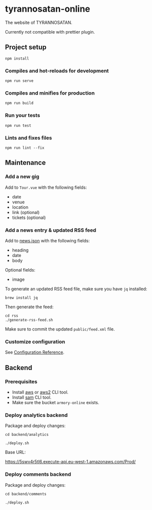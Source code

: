 # tyrannosatan-online


The website of TYRANNOSATAN.


Currently not compatible with prettier plugin.

## Project setup
```
npm install
```

### Compiles and hot-reloads for development
```
npm run serve
```

### Compiles and minifies for production
```
npm run build
```

### Run your tests
```
npm run test
```

### Lints and fixes files
```
npm run lint --fix
```

## Maintenance

### Add a new gig
Add to `Tour.vue` with the following fields:

* date
* venue
* location
* link (optional)
* tickets (optional)

### Add a news entry & updated RSS feed
Add to [news.json](./src/home/news.json) with the following fields:

* heading
* date
* body

Optional fields:

* image

To generate an updated RSS feed file, make sure you have `jq` installed:

    brew install jq

Then generate the feed:

    cd rss
    ./generate-rss-feed.sh

Make sure to commit the updated `public/feed.xml` file.

### Customize configuration
See [Configuration Reference](https://cli.vuejs.org/config/).


## Backend

### Prerequisites
* Install [aws](https://docs.aws.amazon.com/cli/latest/userguide/install-cliv1.html) or [aws2](https://docs.aws.amazon.com/cli/latest/userguide/install-cliv2.html) CLI tool.
* Install [sam](https://docs.aws.amazon.com/serverless-application-model/latest/developerguide/serverless-sam-cli-install.html) CLI tool.
* Make sure the bucket `armory-online` exists.

### Deploy analytics backend

Package and deploy changes:

    cd backend/analytics

    ./deploy.sh

Base URL:

https://5swv4r5tl6.execute-api.eu-west-1.amazonaws.com/Prod/

### Deploy comments backend
Package and deploy changes:

    cd backend/comments

    ./deploy.sh
